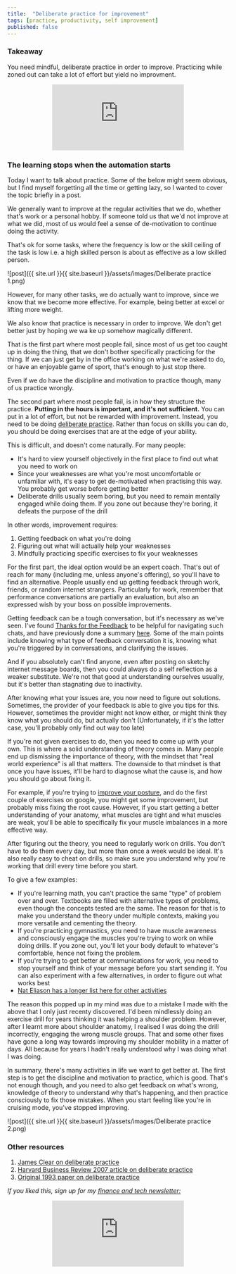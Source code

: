 ```yaml
---
title:  "Deliberate practice for improvement"  
tags: [practice, productivity, self improvement]
published: false
---
```


### Takeaway

You need mindful, deliberate practice in order to improve. Practicing while zoned out can take a lot of effort but yield no improvment.

<style>
      .iframe-container {
        overflow: hidden;        
        padding-top: 50%; <!-- Calculated from the aspect ration of the content (in case of 16:9 it is 9/16= 0.5625) -->
        position: relative;
      }
      .iframe-container iframe { 
         border: 0;
         height: 100%; <!-- Finally, width and height are set to 100% so the iframe takes up 100% of the containers space. -->
         left: 0;
         position: absolute;
         top: 0;
         width: 100%;
         display: block;
         margin: 0 auto; <!-- center image -->
      }
      <!-- 4x3 Aspect Ratio -->
      .iframe-container-4x3 {
        padding-top: 75%;
      }
</style> 

<div class="iframe-container-4x3">
  <p align="center"><iframe src="https://avoidboringpeople.substack.com/embed" frameborder="0" scrolling="no"> </iframe></p>
</div>

### The learning stops when the automation starts

Today I want to talk about practice. Some of the below might seem obvious, but I find myself forgetting all the time or getting lazy, so I wanted to cover the topic briefly in a post.

We generally want to improve at the regular activities that we do, whether that's work or a personal hobby. If someone told us that we'd not improve at what we did, most of us would feel a sense of de-motivation to continue doing the activity.

That's ok for some tasks, where the frequency is low or the skill ceiling of the task is low i.e. a high skilled person is about as effective as a low skilled person.

![post]({{ site.url }}{{ site.baseurl }}/assets/images/Deliberate practice 1.png)

However, for many other tasks, we do actually want to improve, since we know that we become more effective. For example, being better at excel or lifting more weight.

We also know that practice is necessary in order to improve. We don't get better just by hoping we wa ke up somehow magically different. 

That is the first part where most people fail, since most of us get too caught up in doing the thing, that we don't bother specifically practicing for the thing. If we can just get by in the office working on what we're asked to do, or have an enjoyable game of sport, that's enough to just stop there. 

Even if we do have the discipline and motivation to practice though, many of us practice wrongly.

The second part where most people fail, is in how they structure the practice. **Putting in the hours is important, and it's not sufficient.** You can put in a lot of effort, but not be rewarded with improvement. Instead, you need to be doing [deliberate practice](https://graphics8.nytimes.com/images/blogs/freakonomics/pdf/DeliberatePractice(PsychologicalReview).pdf "practice"). Rather than focus on skills you can do, you should be doing exercises that are at the edge of your ability.

This is difficult, and doesn't come naturally. For many people:

- It's hard to view yourself objectively in the first place to find out what you need to work on
- Since your weaknesses are what you're most uncomfortable or unfamiliar with, it's easy to get de-motivated when practising this way. You probably get worse before getting better
- Deliberate drills usually seem boring, but you need to remain mentally engaged while doing them. If you zone out because they're boring, it defeats the purpose of the drill

In other words, improvement requires:

1. Getting feedback on what you're doing
2. Figuring out what will actually help your weaknesses
3. Mindfully practicing specific exercises to fix your weaknesses

For the first part, the ideal option would be an expert coach. That's out of reach for many (including me, unless anyone's offering), so you'll have to find an alternative. People usually end up getting feedback through work, friends, or random internet strangers. Particularly for work, remember that performance conversations are partially an evaluation, but also an expressed wish by your boss on possible improvements. 

Getting feedback can be a tough conversation, but it's necessary as we've seen. I've found [Thanks for the Feedback](https://www.npr.org/books/titles/441536239/thanks-for-the-feedback-the-science-and-art-of-receiving-feedback-well-even-when "thanks") to be helpful for navigating such chats, and have previously done a summary [here](https://www.leonlinsx.com/thanks-for-the-feedback/ "feedback"). Some of the main points include knowing what type of feedback conversation it is, knowing what you're triggered by in conversations, and clarifying the issues.

And if you absolutely can't find anyone, even after posting on sketchy internet message boards, then you could always do a self reflection as a weaker substitute. We're not that good at understanding ourselves usually, but it's better than stagnating due to inactivity.

After knowing what your issues are, you now need to figure out solutions. Sometimes, the provider of your feedback is able to give you tips for this. However, sometimes the provider might not know either, or might think they know what you should do, but actually don't (Unfortunately, if it's the latter case, you'll probably only find out way too late)

If you're not given exercises to do, then you need to come up with your own. This is where a solid understanding of theory comes in. Many people end up dismissing the importance of theory, with the mindset that "real world experience" is all that matters. The downside to that mindset is that once you have issues, it'll be hard to diagnose what the cause is, and how you should go about fixing it. 

For example, if you're trying to [improve your posture,](https://www.painscience.com/tutorials/trigger-points.php "trigger") and do the first couple of exercises on google, you might get some improvement, but probably miss fixing the root cause. However, if you start getting a better understanding of your anatomy, what muscles are tight and what muscles are weak, you'll be able to specifically fix your muscle imbalances in a more effective way. 

After figuring out the theory, you need to regularly work on drills. You don't have to do them every day, but more than once a week would be ideal. It's also really easy to cheat on drills, so make sure you understand why you're working that drill every time before you start.

To give a few examples:
- If you're learning math, you can't practice the same "type" of problem over and over. Textbooks are filled with alternative types of problems, even though the concepts tested are the same. The reason for that is to make you understand the theory under multiple contexts, making you more versatile and cementing the theory.
- If you're practicing gymnastics, you need to have muscle awareness and consciously engage the muscles you're trying to work on while doing drills. If you zone out, you'll let your body default to whatever's comfortable, hence not fixing the problem.
- If you're trying to get better at communications for work, you need to stop yourself and think of your message before you start sending it. You can also experiment with a few alternatives, in order to figure out what works best
- [Nat Eliason has a longer list here for other activities](https://www.nateliason.com/blog/deliberate-practice-examples "examples")

The reason this popped up in my mind was due to a mistake I made with the above that I only just recenty discovered. I'd been mindlessly doing an exercise drill for years thinking it was helping a shoulder problem. However, after I learnt more about shoulder anatomy, I realised I was doing the drill incorrectly, engaging the wrong muscle groups. That and some other fixes have gone a long way towards improving my shoulder mobility in a matter of days. All because for years I hadn't really understood why I was doing what I was doing.

In summary, there's many activities in life we want to get better at. The first step is to get the discipline and motivation to practice, which is good. That's not enough though, and you need to also get feedback on what's wrong, knowledge of theory to understand why that's happening, and then practice consciously to fix those mistakes. When you start feeling like you're in cruising mode, you've stopped improving.

![post]({{ site.url }}{{ site.baseurl }}/assets/images/Deliberate practice 2.png)

### Other resources

1. [James Clear on deliberate practice](https://jamesclear.com/beginners-guide-deliberate-practice "james")
2. [Harvard Business Review 2007 article on deliberate practice](https://hbr.org/2007/07/the-making-of-an-expert "HBR")
3. [Original 1993 paper on deliberate practice](https://graphics8.nytimes.com/images/blogs/freakonomics/pdf/DeliberatePractice(PsychologicalReview).pdf "paper")

*If you liked this, sign up for my [finance and tech newsletter:](https://avoidboringpeople.substack.com/ "ABP")*

<div class="iframe-container-4x3">
  <p align="center"><iframe src="https://avoidboringpeople.substack.com/embed" frameborder="0" scrolling="no"> </iframe></p>
</div>
